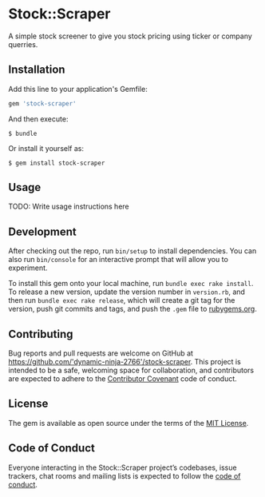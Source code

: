 # Stock::Scraper

A simple stock screener to give you stock pricing using ticker or company querries.

## Installation

Add this line to your application's Gemfile:

```ruby
gem 'stock-scraper'
```

And then execute:

    $ bundle

Or install it yourself as:

    $ gem install stock-scraper

## Usage

TODO: Write usage instructions here

## Development

After checking out the repo, run `bin/setup` to install dependencies. You can also run `bin/console` for an interactive prompt that will allow you to experiment.

To install this gem onto your local machine, run `bundle exec rake install`. To release a new version, update the version number in `version.rb`, and then run `bundle exec rake release`, which will create a git tag for the version, push git commits and tags, and push the `.gem` file to [rubygems.org](https://rubygems.org).

## Contributing

Bug reports and pull requests are welcome on GitHub at https://github.com/'dynamic-ninja-2766'/stock-scraper. This project is intended to be a safe, welcoming space for collaboration, and contributors are expected to adhere to the [Contributor Covenant](http://contributor-covenant.org) code of conduct.

## License

The gem is available as open source under the terms of the [MIT License](https://opensource.org/licenses/MIT).

## Code of Conduct

Everyone interacting in the Stock::Scraper project’s codebases, issue trackers, chat rooms and mailing lists is expected to follow the [code of conduct](https://github.com/'dynamic-ninja-2766'/stock-scraper/blob/master/CODE_OF_CONDUCT.md).

